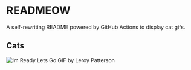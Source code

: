 # READMEOW

A self-rewriting README powered by GitHub Actions to display cat gifs.

## Cats

![Im Ready Lets Go GIF by Leroy Patterson](https://media1.giphy.com/media/CjmvTCZf2U3p09Cn0h/200.gif?cid=9acd02daoy4zv8gxbe15tlaf0sbscqfxyjblrlxaq0mgwlzh&ep=v1_gifs_search&rid=200.gif&ct=g)
